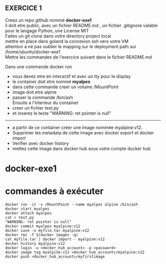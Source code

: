 ## EXERCICE 1
Creez un repo github nommé **docker-exe1**  
il doit etre public, avec un fichier README.md , un fichier  .gitignore valable pour le langage Python, une License MIT  
Faites un git clone dans votre directory project local   
mettre en place dans goland la connexion ssh vers votre VM   
attention a ne pas oublier le mapping sur le deployment path sur /home/ubuntu/docker-exe1  
Mettre les commandes de l'exercice suivant dans le fichier README.md

Dans une commande docker run
* vous devez etre en interactif et avec un tty pour le display
* le container doit etre nommé **myalpes**
* dans cette commande creer un volume /MountPoint
* image doit etre alpine
* passer la commande /bin/ash   
  Ensuite a l'interieur du container
* creer un fichier test.py
* et inserez le texte "WARNING: ret pointer is null"
---
* a partir de ce container créer une image nommée  myalpine:v12.
* Supprimer les metadata de cette image avec docker export et docker import
* Verifier avec docker history
* mettez cette image dans docker hub sous votre compte docker hub

# docker-exe1
# commandes à exécuter
```shell
docker run -it -v /MountPoint --name myalpes alpine /bin/ash
docker start myalpes
docker attach myalpes
cat > test.py
"WARNING: ret pointer is null"
docker commit myalpes myalpine:v12
docker save -o myfile.tar myalpine:v12
docker rmi -f $(docker images -q)
cat myfile.tar | docker import - myalpine:v12
docker history myalpine:v12
docker login -u <docker_hub_account> -p <password>
docker image tag myalpine:v12 <docker_hub_account>/myalpine:v12
docker push <docker_hub_account>/myfirstimage
```
